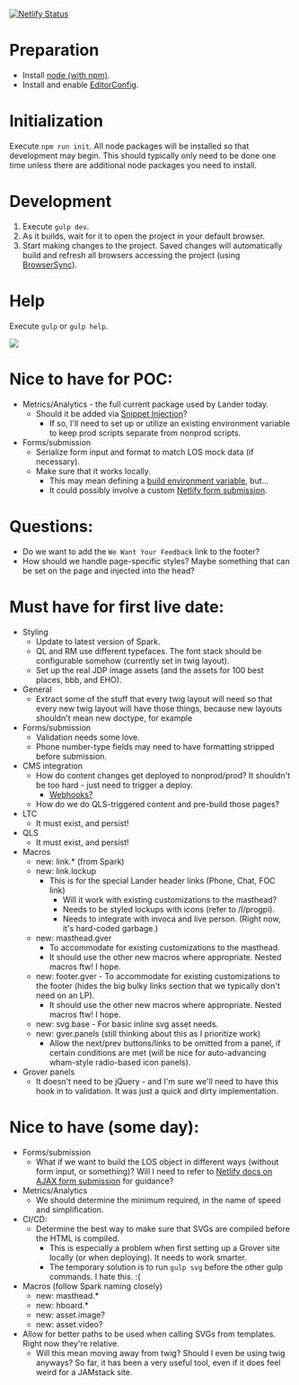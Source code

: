 [![Netlify Status](https://api.netlify.com/api/v1/badges/07143b67-8878-411e-899c-7b53d88caea0/deploy-status)](https://app.netlify.com/sites/eatsometweets/deploys)

# Preparation
 * Install [node (with npm)](https://nodejs.org/en/download/).
 * Install and enable [EditorConfig](https://editorconfig.org).

# Initialization
Execute `npm run init`. All node packages will be installed so that development may begin. This should typically only need to be done one time unless there are additional node packages you need to install.

# Development
 1. Execute `gulp dev`.
 1. As it builds, wait for it to open the project in your default browser.
 1. Start making changes to the project. Saved changes will automatically build and refresh all browsers accessing the project (using [BrowserSync](https://browsersync.io/)).

# Help
Execute `gulp` or `gulp help`.

![](https://i.imgur.com/JcjunWH.png)

# Nice to have for POC:

* Metrics/Analytics - the full current package used by Lander today.
  * Should it be added via [Snippet Injection](https://www.netlify.com/docs/inject-analytics-snippets/)?
    * If so, I'll need to set up or utilize an existing environment variable to keep prod scripts separate from nonprod scripts.
* Forms/submission
  * Serialize form input and format to match LOS mock data (if necessary).
  * Make sure that it works locally.
    * This may mean defining a [build environment variable](https://www.netlify.com/docs/continuous-deployment/#build-environment-variables), but...
    * It could possibly involve a custom [Netlify form submission](https://www.netlify.com/docs/form-handling/#ajax-form-submissions).

# Questions:

* Do we want to add the `We Want Your Feedback` link to the footer?
* How should we handle page-specific styles? Maybe something that can be set on the page and injected into the head?

# Must have for first live date:

* Styling
  * Update to latest version of Spark.
  * QL and RM use different typefaces. The font stack should be configurable somehow (currently set in twig layout).
  * Set up the real JDP image assets (and the assets for 100 best places, bbb, and EHO).
* General
  * Extract some of the stuff that every twig layout will need so that every new twig layout will have those things, because new layouts shouldn't mean new doctype, for example
* Forms/submission
  * Validation needs some love.
  * Phone number-type fields may need to have formatting stripped before submission.
* CMS integration
  * How do content changes get deployed to nonprod/prod? It shouldn't be too hard - just need to trigger a deploy.
    * [Webhooks?](https://www.netlify.com/docs/continuous-deployment/#build-environment-variables)
  * How do we do QLS-triggered content and pre-build those pages?
* LTC
  * It must exist, and persist!
* QLS
  * It must exist, and persist!
* Macros
  * new: link.* (from Spark)
  * new: link.lockup
    * This is for the special Lander header links (Phone, Chat, FOC link)
      * Will it work with existing customizations to the masthead?
      * Needs to be styled lockups with icons (refer to /l/progpi).
      * Needs to integrate with invoca and live person. (Right now, it's hard-coded garbage.)
  * new: masthead.gver
    * To accommodate for existing customizations to the masthead.
    * It should use the other new macros where appropriate. Nested macros ftw! I hope.
  * new: footer.gver - To accommodate for existing customizations to the footer (hides the big bulky links section that we typically don't need on an LP).
    * It should use the other new macros where appropriate. Nested macros ftw! I hope.
  * new: svg.base - For basic inline svg asset needs.
  * new: gver.panels (still thinking about this as I prioritize work)
    * Allow the next/prev buttons/links to be omitted from a panel, if certain conditions are met (will be nice for auto-advancing wham-style radio-based icon panels).
* Grover panels
  * It doesn't need to be jQuery - and I'm sure we'll need to have this hook in to validation. It was just a quick and dirty implementation.

# Nice to have (some day):

* Forms/submission
  * What if we want to build the LOS object in different ways (without form input, or something)? Will I need to refer to [Netlify docs on AJAX form submission](https://www.netlify.com/docs/form-handling/#ajax-form-submissions) for guidance?
* Metrics/Analytics
  * We should determine the minimum required, in the name of speed and simplification.
* CI/CD:
  * Determine the best way to make sure that SVGs are compiled before the HTML is compiled.
    * This is especially a problem when first setting up a Grover site locally (or when deploying). It needs to work smarter.
    * The temporary solution is to run `gulp svg` before the other gulp commands. I hate this. :(
* Macros (follow Spark naming closely)
  * new: masthead.*
  * new: hboard.*
  * new: asset.image?
  * new: asset.video?
* Allow for better paths to be used when calling SVGs from templates. Right now they're relative.
  * Will this mean moving away from twig? Should I even be using twig anyways? So far, it has been a very useful tool, even if it does feel weird for a JAMstack site.
